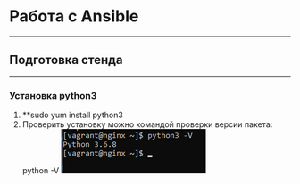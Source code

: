 # **Работа с Ansible**
_________________________________________________
## **Подготовка стенда**
_____________________________
 ### **Установка python3**
1. **sudo yum install python3
2. Проверить установку можно командой проверки версии пакета: python -V
![python3](картинки/python-V.png)
